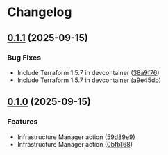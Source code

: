 # Changelog

## [0.1.1](https://github.com/memes/terraform-google-f5-demo-bootstrap-template/compare/v0.1.0...v0.1.1) (2025-09-15)


### Bug Fixes

* Include Terraform 1.5.7 in devcontainer ([38a9f76](https://github.com/memes/terraform-google-f5-demo-bootstrap-template/commit/38a9f76bc87bd9f4b0f015034a3a78898e803779))
* Include Terraform 1.5.7 in devcontainer ([a9e45db](https://github.com/memes/terraform-google-f5-demo-bootstrap-template/commit/a9e45dbc28c3845d8e2fe62ecf4a363c01aa7780))

## [0.1.0](https://github.com/memes/terraform-google-f5-demo-bootstrap-template/compare/v0.0.1...v0.1.0) (2025-09-15)


### Features

* Infrastructure Manager action ([59d89e9](https://github.com/memes/terraform-google-f5-demo-bootstrap-template/commit/59d89e958eec28fc89a920c576ec6e4498c1add5))
* Infrastructure Manager action ([0bfb168](https://github.com/memes/terraform-google-f5-demo-bootstrap-template/commit/0bfb1684997d94159849d9c14398e9fc85182cd1))
